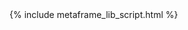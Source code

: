 ---
---

<html>
<head>
<script src="https://ebi-uniprot.github.io/CDN/protvista/protvista.js"></script>
<link href="https://ebi-uniprot.github.io/CDN/protvista/css/main.css" rel="stylesheet"/>
</head>
<body>
<div id="uniprotid"></div>
<div id="main"></div>
</body>
<script src="{{site.baseurl}}{{site.data.urls.jquery_path}}"></script>
{% include metaframe_lib_script.html %}
<script src="index.js"></script>
</html>
